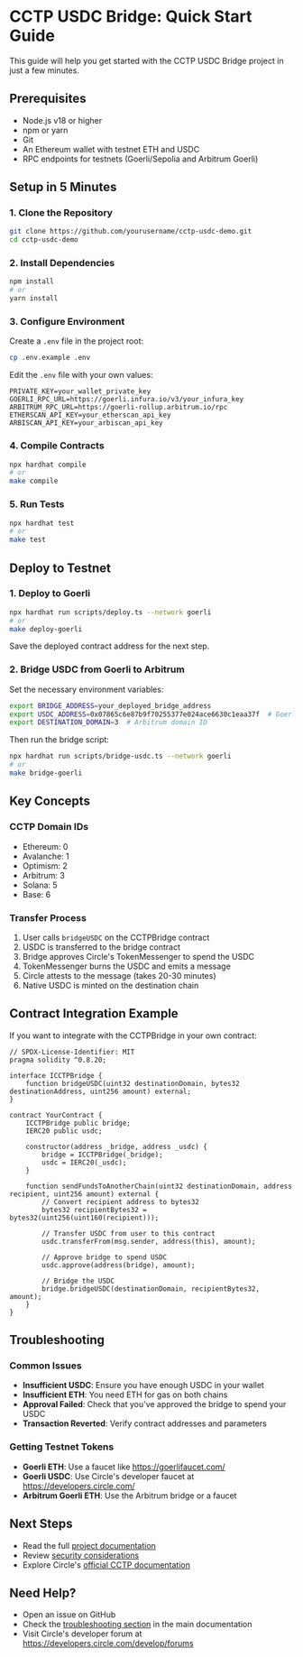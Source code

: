 # CCTP USDC Bridge: Quick Start Guide

This guide will help you get started with the CCTP USDC Bridge project in just a few minutes.

## Prerequisites

- Node.js v18 or higher
- npm or yarn
- Git
- An Ethereum wallet with testnet ETH and USDC
- RPC endpoints for testnets (Goerli/Sepolia and Arbitrum Goerli)

## Setup in 5 Minutes

### 1. Clone the Repository

```bash
git clone https://github.com/yourusername/cctp-usdc-demo.git
cd cctp-usdc-demo
```

### 2. Install Dependencies

```bash
npm install
# or
yarn install
```

### 3. Configure Environment

Create a `.env` file in the project root:

```bash
cp .env.example .env
```

Edit the `.env` file with your own values:

```
PRIVATE_KEY=your_wallet_private_key
GOERLI_RPC_URL=https://goerli.infura.io/v3/your_infura_key
ARBITRUM_RPC_URL=https://goerli-rollup.arbitrum.io/rpc
ETHERSCAN_API_KEY=your_etherscan_api_key
ARBISCAN_API_KEY=your_arbiscan_api_key
```

### 4. Compile Contracts

```bash
npx hardhat compile
# or
make compile
```

### 5. Run Tests

```bash
npx hardhat test
# or
make test
```

## Deploy to Testnet

### 1. Deploy to Goerli

```bash
npx hardhat run scripts/deploy.ts --network goerli
# or
make deploy-goerli
```

Save the deployed contract address for the next step.

### 2. Bridge USDC from Goerli to Arbitrum

Set the necessary environment variables:

```bash
export BRIDGE_ADDRESS=your_deployed_bridge_address
export USDC_ADDRESS=0x07865c6e87b9f70255377e024ace6630c1eaa37f  # Goerli USDC
export DESTINATION_DOMAIN=3  # Arbitrum domain ID
```

Then run the bridge script:

```bash
npx hardhat run scripts/bridge-usdc.ts --network goerli
# or
make bridge-goerli
```

## Key Concepts

### CCTP Domain IDs

- Ethereum: 0
- Avalanche: 1
- Optimism: 2
- Arbitrum: 3
- Solana: 5
- Base: 6

### Transfer Process

1. User calls `bridgeUSDC` on the CCTPBridge contract
2. USDC is transferred to the bridge contract
3. Bridge approves Circle's TokenMessenger to spend the USDC
4. TokenMessenger burns the USDC and emits a message
5. Circle attests to the message (takes 20-30 minutes)
6. Native USDC is minted on the destination chain

## Contract Integration Example

If you want to integrate with the CCTPBridge in your own contract:

```solidity
// SPDX-License-Identifier: MIT
pragma solidity ^0.8.20;

interface ICCTPBridge {
    function bridgeUSDC(uint32 destinationDomain, bytes32 destinationAddress, uint256 amount) external;
}

contract YourContract {
    ICCTPBridge public bridge;
    IERC20 public usdc;
    
    constructor(address _bridge, address _usdc) {
        bridge = ICCTPBridge(_bridge);
        usdc = IERC20(_usdc);
    }
    
    function sendFundsToAnotherChain(uint32 destinationDomain, address recipient, uint256 amount) external {
        // Convert recipient address to bytes32
        bytes32 recipientBytes32 = bytes32(uint256(uint160(recipient)));
        
        // Transfer USDC from user to this contract
        usdc.transferFrom(msg.sender, address(this), amount);
        
        // Approve bridge to spend USDC
        usdc.approve(address(bridge), amount);
        
        // Bridge the USDC
        bridge.bridgeUSDC(destinationDomain, recipientBytes32, amount);
    }
}
```

## Troubleshooting

### Common Issues

- **Insufficient USDC**: Ensure you have enough USDC in your wallet
- **Insufficient ETH**: You need ETH for gas on both chains
- **Approval Failed**: Check that you've approved the bridge to spend your USDC
- **Transaction Reverted**: Verify contract addresses and parameters

### Getting Testnet Tokens

- **Goerli ETH**: Use a faucet like https://goerlifaucet.com/
- **Goerli USDC**: Use Circle's developer faucet at https://developers.circle.com/
- **Arbitrum Goerli ETH**: Use the Arbitrum bridge or a faucet

## Next Steps

- Read the full [project documentation](./project-documentation.md)
- Review [security considerations](./security-considerations.md)
- Explore Circle's [official CCTP documentation](https://developers.circle.com/stablecoins/docs/cctp-getting-started)

## Need Help?

- Open an issue on GitHub
- Check the [troubleshooting section](./project-documentation.md#troubleshooting) in the main documentation
- Visit Circle's developer forum at https://developers.circle.com/develop/forums 